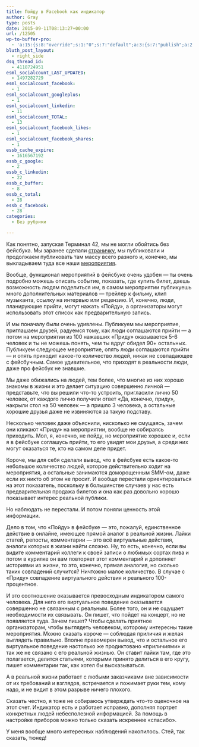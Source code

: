 ```yaml
---
title: Пойду в Facebook как индикатор
author: Gray
type: posts
date: 2015-09-11T08:13:27+00:00
url: /12505
wp-to-buffer-pro:
  - 'a:15:{s:8:"override";s:1:"0";s:7:"default";a:3:{s:7:"publish";a:2:{s:7:"enabled";s:1:"1";s:6:"status";a:1:{i:0;a:7:{s:5:"image";s:1:"1";s:11:"sub_profile";i:0;s:7:"message";s:13:"{title} {url}";s:8:"schedule";s:12:"queue_bottom";s:4:"days";s:1:"0";s:5:"hours";s:1:"0";s:7:"minutes";s:1:"0";}}}s:6:"update";a:1:{s:6:"status";a:1:{i:0;a:7:{s:5:"image";s:1:"0";s:11:"sub_profile";i:0;s:7:"message";s:27:"Updated Post: {title} {url}";s:8:"schedule";s:12:"queue_bottom";s:4:"days";s:1:"0";s:5:"hours";s:1:"0";s:7:"minutes";s:1:"0";}}}s:10:"conditions";a:2:{s:8:"post_tag";s:0:"";s:11:"post_format";s:0:"";}}s:24:"530daa0d7e66d33475000043";a:3:{s:7:"publish";a:1:{s:6:"status";a:1:{i:0;a:7:{s:5:"image";s:1:"0";s:11:"sub_profile";i:0;s:7:"message";s:0:"";s:8:"schedule";s:12:"queue_bottom";s:4:"days";s:1:"0";s:5:"hours";s:1:"0";s:7:"minutes";s:1:"0";}}}s:6:"update";a:1:{s:6:"status";a:1:{i:0;a:7:{s:5:"image";s:1:"0";s:11:"sub_profile";i:0;s:7:"message";s:0:"";s:8:"schedule";s:12:"queue_bottom";s:4:"days";s:1:"0";s:5:"hours";s:1:"0";s:7:"minutes";s:1:"0";}}}s:10:"conditions";a:2:{s:8:"post_tag";s:0:"";s:11:"post_format";s:0:"";}}s:24:"5559ad520fc54cee1e8b4567";a:3:{s:7:"publish";a:1:{s:6:"status";a:1:{i:0;a:7:{s:5:"image";s:1:"0";s:11:"sub_profile";i:0;s:7:"message";s:0:"";s:8:"schedule";s:12:"queue_bottom";s:4:"days";s:1:"0";s:5:"hours";s:1:"0";s:7:"minutes";s:1:"0";}}}s:6:"update";a:1:{s:6:"status";a:1:{i:0;a:7:{s:5:"image";s:1:"0";s:11:"sub_profile";i:0;s:7:"message";s:0:"";s:8:"schedule";s:12:"queue_bottom";s:4:"days";s:1:"0";s:5:"hours";s:1:"0";s:7:"minutes";s:1:"0";}}}s:10:"conditions";a:2:{s:8:"post_tag";s:0:"";s:11:"post_format";s:0:"";}}s:24:"5559ae040fc54c3a208b4567";a:3:{s:7:"publish";a:1:{s:6:"status";a:1:{i:0;a:7:{s:5:"image";s:1:"0";s:11:"sub_profile";i:0;s:7:"message";s:0:"";s:8:"schedule";s:12:"queue_bottom";s:4:"days";s:1:"0";s:5:"hours";s:1:"0";s:7:"minutes";s:1:"0";}}}s:6:"update";a:1:{s:6:"status";a:1:{i:0;a:7:{s:5:"image";s:1:"0";s:11:"sub_profile";i:0;s:7:"message";s:0:"";s:8:"schedule";s:12:"queue_bottom";s:4:"days";s:1:"0";s:5:"hours";s:1:"0";s:7:"minutes";s:1:"0";}}}s:10:"conditions";a:2:{s:8:"post_tag";s:0:"";s:11:"post_format";s:0:"";}}s:24:"5559ae1e0fc54c29208b4569";a:3:{s:7:"publish";a:1:{s:6:"status";a:1:{i:0;a:7:{s:5:"image";s:1:"0";s:11:"sub_profile";i:0;s:7:"message";s:0:"";s:8:"schedule";s:12:"queue_bottom";s:4:"days";s:1:"0";s:5:"hours";s:1:"0";s:7:"minutes";s:1:"0";}}}s:6:"update";a:1:{s:6:"status";a:1:{i:0;a:7:{s:5:"image";s:1:"0";s:11:"sub_profile";i:0;s:7:"message";s:0:"";s:8:"schedule";s:12:"queue_bottom";s:4:"days";s:1:"0";s:5:"hours";s:1:"0";s:7:"minutes";s:1:"0";}}}s:10:"conditions";a:2:{s:8:"post_tag";s:0:"";s:11:"post_format";s:0:"";}}s:24:"55b23a2b474329b366ad5931";a:3:{s:7:"publish";a:1:{s:6:"status";a:1:{i:0;a:7:{s:5:"image";s:1:"0";s:11:"sub_profile";i:0;s:7:"message";s:23:"New Post: {title} {url}";s:8:"schedule";s:12:"queue_bottom";s:4:"days";s:1:"0";s:5:"hours";s:1:"0";s:7:"minutes";s:1:"0";}}}s:6:"update";a:1:{s:6:"status";a:1:{i:0;a:7:{s:5:"image";s:1:"0";s:11:"sub_profile";i:0;s:7:"message";s:23:"New Post: {title} {url}";s:8:"schedule";s:12:"queue_bottom";s:4:"days";s:1:"0";s:5:"hours";s:1:"0";s:7:"minutes";s:1:"0";}}}s:10:"conditions";a:2:{s:8:"post_tag";s:0:"";s:11:"post_format";s:0:"";}}s:24:"55b23a44474329f162ad5939";a:3:{s:7:"publish";a:1:{s:6:"status";a:1:{i:0;a:7:{s:5:"image";s:1:"0";s:11:"sub_profile";i:0;s:7:"message";s:23:"New Post: {title} {url}";s:8:"schedule";s:12:"queue_bottom";s:4:"days";s:1:"0";s:5:"hours";s:1:"0";s:7:"minutes";s:1:"0";}}}s:6:"update";a:1:{s:6:"status";a:1:{i:0;a:7:{s:5:"image";s:1:"0";s:11:"sub_profile";i:0;s:7:"message";s:23:"New Post: {title} {url}";s:8:"schedule";s:12:"queue_bottom";s:4:"days";s:1:"0";s:5:"hours";s:1:"0";s:7:"minutes";s:1:"0";}}}s:10:"conditions";a:2:{s:8:"post_tag";s:0:"";s:11:"post_format";s:0:"";}}s:24:"4eb3e9e6512f7eb575000000";a:4:{s:7:"enabled";s:1:"1";s:7:"publish";a:1:{s:6:"status";a:1:{i:0;a:7:{s:5:"image";s:1:"0";s:11:"sub_profile";i:0;s:7:"message";s:0:"";s:8:"schedule";s:12:"queue_bottom";s:4:"days";s:1:"0";s:5:"hours";s:1:"0";s:7:"minutes";s:1:"0";}}}s:6:"update";a:1:{s:6:"status";a:1:{i:0;a:7:{s:5:"image";s:1:"0";s:11:"sub_profile";i:0;s:7:"message";s:0:"";s:8:"schedule";s:12:"queue_bottom";s:4:"days";s:1:"0";s:5:"hours";s:1:"0";s:7:"minutes";s:1:"0";}}}s:10:"conditions";a:2:{s:8:"post_tag";s:0:"";s:11:"post_format";s:0:"";}}s:24:"505c4e6d1b81f6966a000022";a:3:{s:7:"publish";a:1:{s:6:"status";a:1:{i:0;a:7:{s:5:"image";s:1:"0";s:11:"sub_profile";i:0;s:7:"message";s:0:"";s:8:"schedule";s:12:"queue_bottom";s:4:"days";s:1:"0";s:5:"hours";s:1:"0";s:7:"minutes";s:1:"0";}}}s:6:"update";a:1:{s:6:"status";a:1:{i:0;a:7:{s:5:"image";s:1:"0";s:11:"sub_profile";i:0;s:7:"message";s:0:"";s:8:"schedule";s:12:"queue_bottom";s:4:"days";s:1:"0";s:5:"hours";s:1:"0";s:7:"minutes";s:1:"0";}}}s:10:"conditions";a:2:{s:8:"post_tag";s:0:"";s:11:"post_format";s:0:"";}}s:24:"000000000000000000025630";a:4:{s:7:"enabled";s:1:"1";s:7:"publish";a:1:{s:6:"status";a:1:{i:0;a:7:{s:5:"image";s:1:"0";s:11:"sub_profile";i:0;s:7:"message";s:0:"";s:8:"schedule";s:12:"queue_bottom";s:4:"days";s:1:"0";s:5:"hours";s:1:"0";s:7:"minutes";s:1:"0";}}}s:6:"update";a:1:{s:6:"status";a:1:{i:0;a:7:{s:5:"image";s:1:"0";s:11:"sub_profile";i:0;s:7:"message";s:0:"";s:8:"schedule";s:12:"queue_bottom";s:4:"days";s:1:"0";s:5:"hours";s:1:"0";s:7:"minutes";s:1:"0";}}}s:10:"conditions";a:2:{s:8:"post_tag";s:0:"";s:11:"post_format";s:0:"";}}s:24:"52299b3a6771caf57c000000";a:4:{s:7:"enabled";s:1:"1";s:7:"publish";a:1:{s:6:"status";a:1:{i:0;a:7:{s:5:"image";s:1:"0";s:11:"sub_profile";i:0;s:7:"message";s:0:"";s:8:"schedule";s:12:"queue_bottom";s:4:"days";s:1:"0";s:5:"hours";s:1:"0";s:7:"minutes";s:1:"0";}}}s:6:"update";a:1:{s:6:"status";a:1:{i:0;a:7:{s:5:"image";s:1:"0";s:11:"sub_profile";i:0;s:7:"message";s:0:"";s:8:"schedule";s:12:"queue_bottom";s:4:"days";s:1:"0";s:5:"hours";s:1:"0";s:7:"minutes";s:1:"0";}}}s:10:"conditions";a:2:{s:8:"post_tag";s:0:"";s:11:"post_format";s:0:"";}}s:24:"5277fb456f9ada80020001f3";a:4:{s:7:"enabled";s:1:"1";s:7:"publish";a:1:{s:6:"status";a:1:{i:0;a:7:{s:5:"image";s:1:"0";s:11:"sub_profile";i:0;s:7:"message";s:0:"";s:8:"schedule";s:12:"queue_bottom";s:4:"days";s:1:"0";s:5:"hours";s:1:"0";s:7:"minutes";s:1:"0";}}}s:6:"update";a:1:{s:6:"status";a:1:{i:0;a:7:{s:5:"image";s:1:"0";s:11:"sub_profile";i:0;s:7:"message";s:0:"";s:8:"schedule";s:12:"queue_bottom";s:4:"days";s:1:"0";s:5:"hours";s:1:"0";s:7:"minutes";s:1:"0";}}}s:10:"conditions";a:2:{s:8:"post_tag";s:0:"";s:11:"post_format";s:0:"";}}s:24:"52cfc979d35725695300000c";a:3:{s:7:"publish";a:1:{s:6:"status";a:1:{i:0;a:7:{s:5:"image";s:1:"0";s:11:"sub_profile";i:0;s:7:"message";s:0:"";s:8:"schedule";s:12:"queue_bottom";s:4:"days";s:1:"0";s:5:"hours";s:1:"0";s:7:"minutes";s:1:"0";}}}s:6:"update";a:1:{s:6:"status";a:1:{i:0;a:7:{s:5:"image";s:1:"0";s:11:"sub_profile";i:0;s:7:"message";s:0:"";s:8:"schedule";s:12:"queue_bottom";s:4:"days";s:1:"0";s:5:"hours";s:1:"0";s:7:"minutes";s:1:"0";}}}s:10:"conditions";a:2:{s:8:"post_tag";s:0:"";s:11:"post_format";s:0:"";}}s:24:"52cfc9f1d357255053000025";a:3:{s:7:"publish";a:1:{s:6:"status";a:1:{i:0;a:7:{s:5:"image";s:1:"0";s:11:"sub_profile";i:0;s:7:"message";s:0:"";s:8:"schedule";s:12:"queue_bottom";s:4:"days";s:1:"0";s:5:"hours";s:1:"0";s:7:"minutes";s:1:"0";}}}s:6:"update";a:1:{s:6:"status";a:1:{i:0;a:7:{s:5:"image";s:1:"0";s:11:"sub_profile";i:0;s:7:"message";s:0:"";s:8:"schedule";s:12:"queue_bottom";s:4:"days";s:1:"0";s:5:"hours";s:1:"0";s:7:"minutes";s:1:"0";}}}s:10:"conditions";a:2:{s:8:"post_tag";s:0:"";s:11:"post_format";s:0:"";}}}'
bluth_post_layout:
  - right_side
dsq_thread_id:
  - 4118724951
esml_socialcount_LAST_UPDATED:
  - 1497282729
esml_socialcount_facebook:
  - 1
esml_socialcount_googleplus:
  - 1
esml_socialcount_linkedin:
  - 11
esml_socialcount_TOTAL:
  - 13
esml_socialcount_facebook_likes:
  - 1
esml_socialcount_facebook_shares:
  - 1
essb_cache_expire:
  - 1616567192
essb_c_google:
  - 2
essb_c_linkedin:
  - 22
essb_c_buffer:
  - 8
essb_c_total:
  - 28
essb_c_facebook:
  - 28
categories:
  - Без рубрики

---
```








Как понятно, запуская Терминал 42, мы не могли обойтись без фейсбука. Мы заранее сделали <a href="https://www.facebook.com/terminal42.com.ua" target="_blank">страничку</a>, мы публиковали и продолжаем публиковать там массу всего разного и, конечно, мы выкладываем туда все наши <a href="https://www.facebook.com/terminal42.com.ua/events" target="_blank">мероприятия</a>.

Вообще, функционал мероприятий в фейсбуке очень удобен — ты очень подробно можешь описать событие, показать, где купить билет, даешь возможность людям поделиться им, в самом мероприятии публикуешь много дополнительных материалов — трейлер к фильму, клип музыканта, ссылку на интервью или рецензию. И, конечно, люди, планирующие прийти, могут нажать &#171;Пойду&#187;, а организаторы могут использовать этот список как предварительную запись.

И мы поначалу были очень удивлены. Публикуем мы мероприятие, приглашаем друзей, радуемся тому, как люди соглашаются прийти — а потом на мероприятии из 100 нажавших &#171;Приду&#187; оказывается 5-6 человек и ты не можешь понять, чем ты вдруг обидел 90+ остальных. Публикуем следующее мероприятие, опять люди соглашаются прийти — и опять приходит какое-то количество людей, никак не совпадающее с фейсбучным. Самое удивительное, что приходят в реальности люди, даже про фейсбук не знавшие.

Мы даже обижались на людей, тем более, что многие из них хорошо знакомы в жизни и это делает ситуацию совершенно личной — представьте, что вы решили что-то устроить, пригласили лично 50 человек, от каждого лично получили ответ &#171;Да, конечно, приду&#187;, накрыли стол на 50 человек — а пришло 3 человека, а остальные хорошие друзья даже не извиняются за такую подставу.

Несколько человек даже объяснили, нисколько не смущаясь, зачем они кликают &#171;Приду&#187; на мероприятии, вообще не собираясь приходить. Мол, я, конечно, не пойду, но мероприятие хорошее и, если я в фейсбуке соглашусь прийти, то его увидят мои друзья, а среди них могут оказаться те, кто на самом деле придет.

Короче, мы для себя сделали вывод, что в фейсбуке есть какое-то небольшое количество людей, которое действительно ходит на мероприятия, а остальные занимаются доморощенным SMM-ом, даже если их никто об этом не просит. И вообще перестали ориентироваться на этот показатель, поскольку в большинстве случаев у нас есть предварительная продажа билетов и она как раз довольно хорошо показывает интерес реальной публики.

Но наблюдать не перестали. И потом поняли ценность этой информации.

Дело в том, что &#171;Пойду&#187; в фейсбуке — это, пожалуй, единственное действие в онлайне, имеющее прямой аналог в реальной жизни. Лайки статей, репосты, комментарии — это всё виртуальные действия, аналоги которых в жизни найти сложно. Ну, то есть, конечно, если вы видите комментарий коллеги к своей записи о любимых сортах пива и потом в курилке он вам повторяет этот комментарий и дополняет историями из жизни, то это, конечно, прямая аналогия, но сколько таких совпадений случится? Ничтожно малое количество. В случае с &#171;Приду&#187; совпадение виртуального действия и реального 100-процентное.

И это соотношение оказывается превосходным индикатором самого человека. Для него его виртуальное поведение оказывается совершенно не связанным с реальным. Более того, он и не ощущает необходимости их связывать. Он пишет, что пойдет на концерт, но не появляется туда. Зачем пишет? Чтобы сделать приятное организаторам, чтобы выглядеть человеком, которому интересны такие мероприятия. Можно сказать короче — соблюдая приличия и желая выглядеть правильно. Вполне правомерен вывод, что и остальное его виртуальное поведение настолько же продиктовано &#171;приличиями&#187; и так же не связано с его реальной жизнью. Он ставит лайки там, где это полагается, делится статьями, которыми принято делиться в его кругу, пишет комментарии так, как хотел бы высказываться.

А в реальной жизни работает с любыми заказчиками вне зависимости от их требований и взглядов, встречается и пожимает руки тем, кому надо, и не видит в этом разрыве ничего плохого.

Сказать честно, я тоже не собираюсь утверждать что-то оценочное на этот счет. Индикатор есть и работает исправно, дополняя портрет конкретных людей небесполезной информацией. За помощь в настройке приборов можно только сказать искреннее &#171;спасибо&#187;.

У меня вообще много интересных наблюдений накопилось. Стей, так сказать, тюнед!